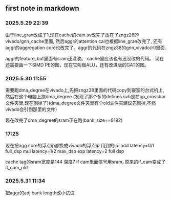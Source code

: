 ## first note in markdown
### 2025.5.29 22:39
由于line_gran改成了1,现在cache的cam.sv改完了放在了zngz26的vivado/gnn_cache里面, 然后aggr的attention cal也根据line_gran改完了, 还有aggr的aggregation core也改完了。aggr的代码在zngz38的gnn_vivado/rtl里面.

aggr的feature_buf里面有sram还没改。
cache里应该也有还没改的代码。
现在还需要画一下SIMD PE的图，现在它叫做ALU，还有改进版的GAT的图。

### 2025.5.30 11:55
需要跑dma_degree在vivado上,先把zngz38里面的代码copy到寝室的台式机上,然后在这个电脑上跑dma_degree (发现了那个多的defines.svh是在up_crossbar文件夹里,现在删掉了)(dma_degree文件夹里有个old文件夹建议先删掉,不然vivado会引到那里的文件)

现在改完了dma_degree的sram正在跑(bank_size==8192)

### 17:25
现在把agg core的浮点ip都换成vivado的浮点ip
用到的ip:
add latency=0/1 full_dsp
mul latency=1/2 max_dsp
exp latency=2 full dsp

cache tag的sram宽度是144 深度7
if cam里面信号用sram, 原来的if_cam变成了if_cam_old

### 2025.5.31 11:34
把aggr的adj bank length改小试试
